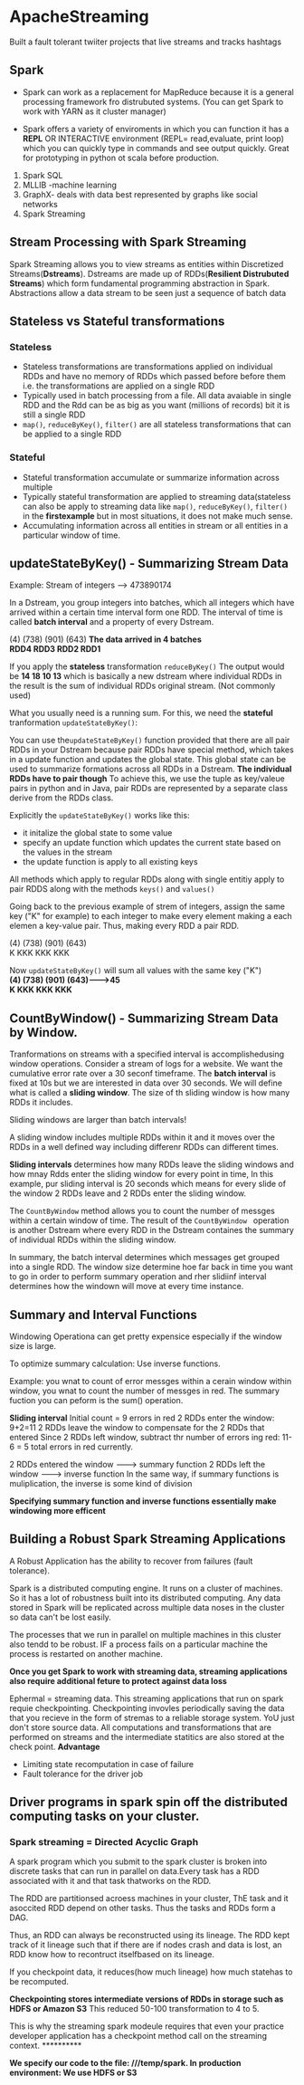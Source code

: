 

# ApacheStreaming
Built a fault tolerant twiiter projects that live streams and tracks hashtags 
## Spark
- Spark can work as a replacement for MapReduce because it is a general processing framework fro distrubuted systems. (You can get Spark to work with YARN as it cluster manager)

- Spark offers a variety of enviroments in which you can function it has a **REPL** OR INTERACTIVE environment (REPL= read,evaluate, print loop) which you can quickly type in commands and see output quickly. Great for prototyping in python ot scala before production.
1. Spark SQL
2. MLLIB -machine learning
2. GraphX- deals with data best represented by graphs like social networks 
4. Spark Streaming

## Stream Processing with Spark Streaming 
Spark Streaming allows you to view streams as entities within Discretized Streams(**Dstreams**). Dstreams are made up of RDDs(**Resilient Distrubuted Streams**) which form fundamental programming abstraction in Spark. Abstractions allow a data stream to be seen just a sequence of batch data
## Stateless vs Stateful transformations 

### Stateless
- Stateless transformations are transformations applied on individual RDDs and have no memory of RDDs which passed before before them i.e. the transformations are applied on a single RDD
- Typically used in batch processing from a file. All data avaiable in single RDD and the Rdd can be as big as you want (millions of records) bit it is still a single RDD
- `map()`, `reduceByKey()`, `filter()`  are all stateless transformations that can be applied to a single RDD

### Stateful 
- Stateful transformation accumulate or summarize information across multiple
- Typically stateful transformation are applied to streaming data(stateless can also be apply to streaming data like `map()`, `reduceByKey()`, `filter()` in the **firstexample** but in most situations, it does not make much sense. 
- Accumulating information across all entities in stream or all entities in a particular window of time. 

## updateStateByKey() - Summarizing Stream Data

Example: Stream of integers --> 473890174

In a Dstream, you group integers into batches, which all integers which have arrived within a certain time interval form one RDD. The interval of time is called **batch interval** and a property of every Dstream.

(4)  (738) (901) (643) **The data arrived in 4 batches<br>
RDD4  RDD3  RDD2  RDD1**

If you apply the **stateless** transformation `reduceByKey()` The output would be **14 18 10 13** which is basically a new dstream where individual RDDs in the result is the sum of individual RDDs original stream. (Not commonly used)

What you usually need is a running sum. For this, we need the **stateful** tranformation `updateStateByKey()`:

You can use the`updateStateByKey()` function provided that there are all pair RDDs in your Dstream because pair RDDs have special method, which takes in a update function and updates the global state. This global state can be used to summarize formations across all RDDs in a Dstream. **The individual RDDs have to pair though** To achieve this, we use the tuple as key/valeue pairs in python and in Java, pair RDDs are represented by a separate class derive from the RDDs class.

Explicitly the `updateStateByKey()` works like this: 
- it initalize the global state to some value
- specify an update function which updates the current state based on the values in the stream
- the update function is apply to all existing keys

All methods which apply to regular RDDs along with single entitiy apply to pair RDDS along with the methods `keys()` and `values()`

Going back to the previous example of strem of integers, assign the same key ("K" for example) to each integer to make every element making a each elemen a key-value pair. Thus, making every RDD a pair RDD.

(4)  (738) (901) (643) <br>
K     KKK   KKK   KKK

Now `updateStateByKey()` will sum all values with the same key ("K")<br>
**(4)  (738) (901) (643)--->45 <br>
K     KKK   KKK   KKK**

## CountByWindow() - Summarizing Stream Data by Window.

  Tranformations on streams with a specified interval is accomplishedusing window operations. Consider a stream of logs for a website. We want the cumulative error rate over a 30 seconf timeframe. The **batch interval** is fixed at 10s but we are interested in data over 30 seconds. We will define what is called a **sliding window**. The size of th sliding window is how many RDDs it includes. 
  
  Sliding windows are larger than batch intervals!
  
  A sliding window includes multiple RDDs within it and it moves over the RDDs in a well defined way including differenr RDDs can different times.
  
  **Sliding intervals** determines how many RDDs leave the sliding windows and how mnay Rdds enter the sliding window for every point in time, In this example, pur sliding interval is 20 seconds which means for every slide of the window 2 RDDs leave and 2 RDDs enter the sliding window.
  
The `CountByWindow` method allows you to count the number of messges within a certain window of time. The result of the `CountByWindow ` operation is another Dstream where every RDD in the Dstream containes the summary of individual RDDs within the sliding window. 
  
In summary, the batch interval determines which messages get grouped into a single RDD. The window size determine hoe far back in time you want to go in order to perform summary operation and rher slidiinf interval determines how the windown will move at every time instance.

## Summary and Interval Functions
 Windowing Operationa can get pretty expensice especially if the window size is large.
 
 To optimize summary calculation: Use inverse functions. 
 
 Example: you wnat to count of error messges within a cerain window within window, you wnat to count the number of messges in red. 
 The summary fuction you can peform is the sum() operation. 
 
 **Sliding interval**
 Initial count = 9 errors in red
 2 RDDs enter the window: 9+2=11
 2 RDDs leave the window to compensate for the 2 RDDs that entered
 Since 2 RDDs left window, subtract thr number of errors ing red: 11-6 = 5 total errors in red currently.
 
 2 RDDs entered the window ---> summary function
 2 RDDs left the window ---> inverse function
 In the same way, if summary functions is muliplication, the inverse is some kind of division
 
 **Specifying summary function and inverse functions essentially make windowing more efficent** 
 
 ## Building a Robust Spark Streaming Applications 
 A Robust Application has the ability to recover from failures (fault tolerance). 
 
 Spark is a distributed computing engine. It runs on a cluster of machines. So it has a lot of robustness built into its distributed computing. Any data stored in Spark will be replicated across multiple data noses in the cluster so data can't be lost easily. 
 
The processes that we run in parallel on multiple machines in this cluster also tendd to be robust. IF a process fails on a particular machine the process is restarted on another machine. 

**Once you get Spark to work with streaming data, streaming applications also require additional feture to protect against data loss**

Ephermal = streaming data. This streaming applications that run on spark requie checkpointing. Checkpointing invovles periodically saving the data that you recieve in the form of stremas to a reliable storage system. YoU just don't store source data. All computations and transformations that are performed on streams and the intermediate statitics are also stored at the check point.
**Advantage**
- Limiting state recomputation in case of failure
- Fault tolerance for the driver job

Driver programs in spark spin off the distributed computing tasks on your cluster. 
---
### Spark streaming = Directed Acyclic Graph 
 
 A spark program which you submit to the spark cluster is broken into discrete tasks that can run in parallel on data.Every task has a RDD associated with it and that task thatworks on the RDD.
 
 The RDD are partitionsed acroess machines in your cluster, ThE task and it asoccited RDD depend on other tasks. Thus the tasks and RDDs form a DAG. 
 
 Thus, an RDD can always be reconstructed using its lineage. The RDD kept track of it lineage such that if there are if nodes crash and data is lost, an RDD know how to recontruct itselfbased on its lineage.
 
 If you checkpoint data, it reduces(how much lineage) how much statehas to be recomputed. 
 
 **Checkpointing stores intermediate versions of RDDs in storage such as HDFS or Amazon S3** This reduced 50-100 transformation to 4 to 5. 
 
 This is why the streaming spark modeule requires that even your practice developer application has a checkpoint method call on the streaming context. **********
 
 **We specify our code to the file: ///temp/spark. In production environment: We use HDFS or S3**



